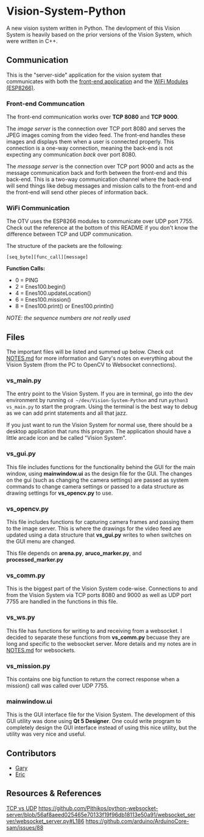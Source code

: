 # Vision-System-Python
A new vision system written in Python. The devlopment of this Vision System is heavily based on
the prior versions of the Vision System, which were written in C++.

## Communication
This is the "server-side" application for the vision system that communicates with both the 
[front-end application](https://github.com/umdenes100/VisionSystemRemoteClient) and the 
[WiFi Modules (ESP8266)](https://github.com/umdenes100/WifiFirmware).

### Front-end Communcation
The front-end communication works over **TCP 8080** and **TCP 9000**. 

The *image server* is the connection over TCP port 8080 and serves the JPEG images coming 
from the video feed. The front-end handles these images and displays them when a user 
is connected properly. This connection is a one-way connection, meaning the back-end is
not expecting any communication *back* over port 8080.

The *message server* is the connection over TCP port 9000 and acts as the message communication
back and forth between the front-end and this back-end. This is a two-way communication channel
where the back-end will send things like debug messages and mission calls to the front-end and 
the front-end will send other pieces of information back. 

### WiFi Communication
The OTV uses the ESP8266 modules to communicate over UDP port 7755. Check out the reference
at the bottom of this README if you don't know the difference between TCP and UDP communication.

The structure of the packets are the following:
```
[seq_byte][func_call][message]
```

**Function Calls:**
- 0 = PING
- 2 = Enes100.begin()
- 4 = Enes100.updateLocation()
- 6 = Enes100.mission()
- 8 = Enes100.print() or Enes100.println() 

*NOTE: the sequence numbers are not really used*

## Files
The important files will be listed and summed up below. Check out [NOTES.md](NOTES.md) for more information 
and Gary's notes on everything about the Vision System (from the PC to OpenCV to Websocket connections).

### vs_main.py
The entry point to the Vision System. If you are in terminal, go into the dev environment by running 
`cd ~/dev/Vision-System-Python` and run `python3 vs_main.py` to start the program. Using the terminal 
is the best way to debug as we can add print statements and all that jazz.

If you just want to run the Vision System for normal use, there should be a desktop application 
that runs this program. The application should have a little arcade icon and be called "Vision System". 

### vs_gui.py
This file includes functions for the functionality behind the GUI for the main window, using **mainwindow.ui**
as the design file for the GUI. The changes on the gui (such as changing the camera settings) are 
passed as system commands to change camera settings or passed to a data structure as drawing settings 
for **vs_opencv.py** to use.

### vs_opencv.py
This file includes functions for capturing camera frames and passing them to the image server. 
This is where the drawings for the video feed are updated using a data structure that **vs_gui.py** writes to 
when switches on the GUI menu are changed. 

This file depends on **arena.py**, **aruco_marker.py**, and **processed_marker.py**

### vs_comm.py
This is the biggest part of the Vision System code-wise. Connections to and from the Vision System via
TCP ports 8080 and 9000 as well as UDP port 7755 are handled in the functions in this file. 

### vs_ws.py 
This file has functions for writing to and receiving from a websocket. I decided to separate these 
functions from **vs_comm.py** becuase they are long and specific to the websocket server. More details
and my notes are in [NOTES.md](NOTES.md) for websockets.

### vs_mission.py
This contains one big function to return the correct response when a mission() call was called
over UDP 7755.

### mainwindow.ui
This is the GUI interface file for the Vision System. The development of this GUI utility was 
done using **Qt 5 Designer**. One could write program to completely design the GUI interface instead 
of using this nice utility, but the utility was very nice and useful.

## Contributors

- [Gary](https://github.com/itsecgary)
- [Eric](https://github.com/ephan1068)


## Resources & References
[TCP vs UDP](https://www.lifesize.com/en/blog/tcp-vs-udp/)
https://github.com/Pithikos/python-websocket-server/blob/56af8aeed025465e70133f19f96db18113e50a91/websocket_server/websocket_server.py#L186
https://github.com/arduino/ArduinoCore-sam/issues/88

